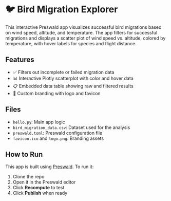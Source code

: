 # 🐦 Bird Migration Explorer

This interactive Preswald app visualizes successful bird migrations based on wind speed, altitude, and temperature. The app filters for successful migrations and displays a scatter plot of wind speed vs. altitude, colored by temperature, with hover labels for species and flight distance.

## Features

- ✅ Filters out incomplete or failed migration data
- 📊 Interactive Plotly scatterplot with color and hover data
- 📋 Embedded data table showing raw and filtered results
- 🎨 Custom branding with logo and favicon

## Files

- `hello.py`: Main app logic
- `bird_migration_data.csv`: Dataset used for the analysis
- `preswald.toml`: Preswald configuration file
- `favicon.ico` and `logo.png`: Branding assets

## How to Run

This app is built using [Preswald](https://preswald.com). To run it:
1. Clone the repo
2. Open it in the Preswald editor
3. Click **Recompute** to test
4. Click **Publish** when ready
